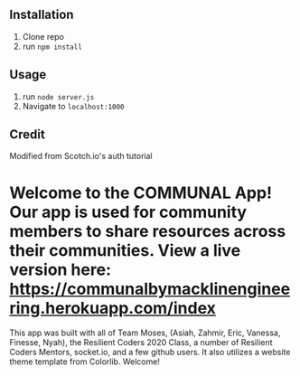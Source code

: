 ## Installation

1. Clone repo
2. run `npm install`

## Usage

1. run `node server.js`
2. Navigate to `localhost:1000`

## Credit

Modified from Scotch.io's auth tutorial

# Welcome to the COMMUNAL App! Our app is used for community members to share resources across their communities. View a live version here: https://communalbymacklinengineering.herokuapp.com/index 


This app was built with all of Team Moses, (Asiah, Zahmir, Eric, Vanessa, Finesse, Nyah), the Resilient Coders 2020 Class, a number of Resilient Coders Mentors, socket.io, and a few github users. It also utilizes a website theme template from Colorlib. Welcome!
